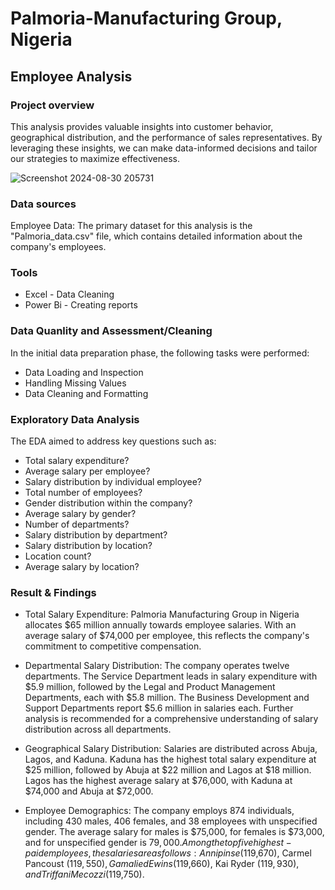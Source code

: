 # Palmoria-Manufacturing Group, Nigeria 

## Employee Analysis 

### Project overview 

This analysis provides valuable insights into customer behavior, geographical distribution, and the performance of sales representatives. By leveraging these insights, we can make data-informed decisions and tailor our strategies to maximize effectiveness.

![Screenshot 2024-08-30 205731](https://github.com/user-attachments/assets/5dbc4536-e301-4eae-82bd-9b1bb9db632a)

### Data sources 

Employee Data: The primary dataset for this analysis is the "Palmoria_data.csv" file, which contains detailed information about the company's employees.

### Tools

- Excel - Data Cleaning 
- Power Bi - Creating reports

### Data Quanlity and Assessment/Cleaning

In the initial data preparation phase, the following tasks were performed:

- Data Loading and Inspection
- Handling Missing Values
- Data Cleaning and Formatting

### Exploratory Data Analysis

The EDA aimed to address key questions such as:

- Total salary expenditure?
- Average salary per employee?
- Salary distribution by individual employee?
- Total number of employees?
- Gender distribution within the company?
- Average salary by gender?
- Number of departments?
- Salary distribution by department?
- Salary distribution by location?
- Location count?
- Average salary by location?

### Result & Findings

- Total Salary Expenditure: Palmoria Manufacturing Group in Nigeria allocates $65 million annually towards employee salaries. With an average salary of $74,000 per employee, this reflects the company's commitment to competitive compensation.

- Departmental Salary Distribution: The company operates twelve departments. The Service Department leads in salary expenditure with $5.9 million, followed by the Legal and Product Management Departments, each with $5.8 million. The Business Development and Support Departments report $5.6 million in salaries each. Further analysis is recommended for a comprehensive understanding of salary distribution across all departments.

- Geographical Salary Distribution: Salaries are distributed across Abuja, Lagos, and Kaduna. Kaduna has the highest total salary expenditure at $25 million, followed by Abuja at $22 million and Lagos at $18 million. Lagos has the highest average salary at $76,000, with Kaduna at $74,000 and Abuja at $72,000.

- Employee Demographics: The company employs 874 individuals, including 430 males, 406 females, and 38 employees with unspecified gender. The average salary for males is $75,000, for females is $73,000, and for unspecified gender is $79,000. Among the top five highest-paid employees, the salaries are as follows: Annipinse ($119,670), Carmel Pancoust ($119,550), Gamalied Ewins ($119,660), Kai Ryder ($119,930), and Triffani Mecozzi ($119,750).



